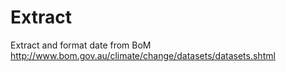# Extract
Extract and format date from BoM http://www.bom.gov.au/climate/change/datasets/datasets.shtml
